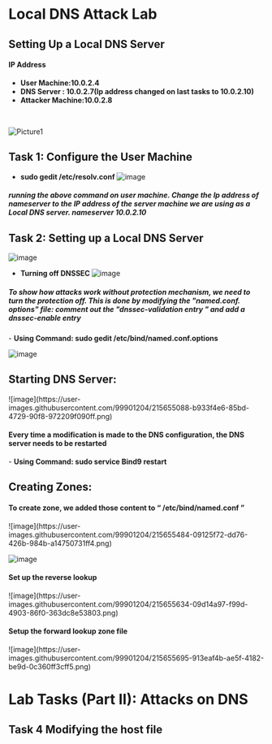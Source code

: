 <h1> Local DNS Attack Lab</h1>

<h2>Setting Up a Local DNS Server</h2>
 <h4>IP Address </h4>
 
- <b>User Machine:10.0.2.4</b> 
- <b>DNS Server : 10.0.2.7(Ip address changed on last tasks to 10.0.2.10)</b>
- <b>Attacker Machine:10.0.2.8</b>
<br />

![Picture1](https://user-images.githubusercontent.com/99901204/215654584-3fa12d25-718f-48db-8599-7369ce5a97f3.png)


<h2>Task 1: Configure the User Machine</h2>

- <b>sudo gedit /etc/resolv.conf</b> 
![image](https://user-images.githubusercontent.com/99901204/215654748-f9792523-0808-4450-88bf-78675fbda025.png)

 <h5>running the above command on user machine. Change the Ip address of nameserver to the IP address of the server machine we are using as a Local DNS server. nameserver 10.0.2.10</h5>

<h2>Task 2: Setting up a Local DNS Server </h2>

![image](https://user-images.githubusercontent.com/99901204/215654824-eeef8544-7426-45dc-98d1-b6da90a500d8.png)

- <b>Turning off DNSSEC </b> 
![image](https://user-images.githubusercontent.com/99901204/215654968-55f5edf3-9942-470c-8fed-c66c00a2a067.png)

<h5>To show how attacks work without protection mechanism, we need to turn the protection off. This is done by modifying the "named.conf. options" file: comment out the "dnssec-validation entry " and add a dnssec-enable entry </h5>
- <b>  Using Command: sudo gedit /etc/bind/named.conf.options </b> 

![image](https://user-images.githubusercontent.com/99901204/215655029-e6741bfb-f39d-4f1b-99b0-d8d9ab6d460d.png)

<h2>Starting DNS Server:</h2>
![image](https://user-images.githubusercontent.com/99901204/215655088-b933f4e6-85bd-4729-90f8-972209f090ff.png)

<h4> Every time a modification is made to the DNS configuration, the DNS server needs to be restarted </h4>
- <b>  Using Command: sudo service Bind9 restart </b> 
<h2>Creating Zones: </h2>
<h4> To create zone, we added those content to “  /etc/bind/named.conf ” </h4>
![image](https://user-images.githubusercontent.com/99901204/215655484-09125f72-dd76-426b-984b-a14750731ff4.png)

![image](https://user-images.githubusercontent.com/99901204/215655495-2d326b57-0a6d-4240-a617-f6aace9e0e46.png)
<h4> Set up the reverse lookup </h4>
![image](https://user-images.githubusercontent.com/99901204/215655634-09d14a97-f99d-4903-86f0-363dc8e53803.png)
<h4>Setup the forward lookup zone file </h4>
![image](https://user-images.githubusercontent.com/99901204/215655695-913eaf4b-ae5f-4182-be9d-0c360ff3cff5.png)

<h1>Lab Tasks (Part II): Attacks on DNS</h1>

<h2>Task 4 Modifying the host file</h2>

<!--
 ```diff
- text in red
+ text in green
! text in orange
# text in gray
@@ text in purple (and bold)@@
```
--!>
